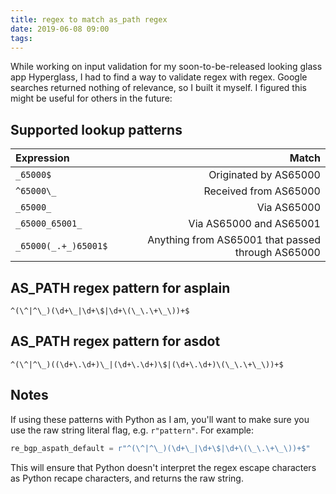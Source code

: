 ```yaml
---
title: regex to match as_path regex
date: 2019-06-08 09:00
tags:
---
```


While working on input validation for my soon-to-be-released looking glass app Hyperglass, I had to find a way to validate regex with regex. Google searches returned nothing of relevance, so I built it myself. I figured this might be useful for others in the future:

## Supported lookup patterns

| Expression               |                                                 Match |
| :----------------------- | ----------------------------------------------------: |
| `_65000$`                |                                 Originated by AS65000 |
| `^65000\_`               |                                 Received from AS65000 |
| `_65000_`                |                                           Via AS65000 |
| `_65000_65001_`          |                               Via AS65000 and AS65001 |
| `_65000(_.+_)65001$`     |     Anything from AS65001 that passed through AS65000 |

## AS_PATH regex pattern for asplain

```regex
^(\^|^\_)(\d+\_|\d+\$|\d+\(\_\.\+\_\))+$
```

## AS_PATH regex pattern for asdot

```regex
^(\^|^\_)((\d+\.\d+)\_|(\d+\.\d+)\$|(\d+\.\d+)\(\_\.\+\_\))+$
```

## Notes

If using these patterns with Python as I am, you'll want to make sure you use the raw string literal flag, e.g. `r"pattern"`. For example:

```python
re_bgp_aspath_default = r"^(\^|^\_)(\d+\_|\d+\$|\d+\(\_\.\+\_\))+$"
```

This will ensure that Python doesn't interpret the regex escape characters as Python recape characters, and returns the raw string.